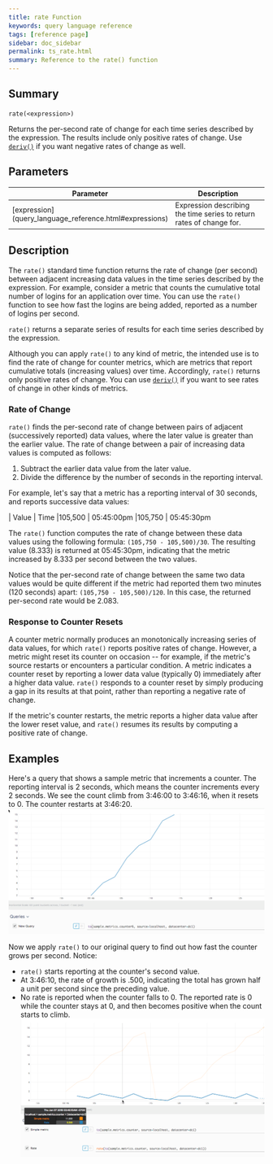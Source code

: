 ```yaml
---
title: rate Function
keywords: query language reference
tags: [reference page]
sidebar: doc_sidebar
permalink: ts_rate.html
summary: Reference to the rate() function
---
```

## Summary
```
rate(<expression>)
```
Returns the per-second rate of change for each time series described by the expression. The results include only positive rates of change. Use [`deriv()`](ts_deriv.html) if you want negative rates of change as well.

## Parameters
<table>
<tbody>
<thead>
<tr><th width="20%">Parameter</th><th width="80%">Description</th></tr>
</thead>
<tr>
<td markdown="span"> [expression](query_language_reference.html#expressions)</td>
<td>Expression describing the time series to return rates of change for. </td></tr>
</tbody>
</table>


## Description

The `rate()` standard time function returns the rate of change (per second) between adjacent increasing data values in the time series described by the expression. 
For example, consider a metric that counts the cumulative total number of logins for an application over time. You can use the `rate()` function to see how fast the logins are being added, reported as a number of logins per second. 

`rate()` returns a separate series of results for each time series described by the expression.

Although you can apply `rate()` to any kind of metric, the intended use is to find the rate of change for counter metrics, which are metrics that report cumulative totals (increasing values) over time. Accordingly, `rate()` returns only positive rates of change. 
You can use [`deriv()`](ts_deriv.html) if you want to see rates of change in other kinds of metrics.

### Rate of Change

`rate()` finds the per-second rate of change between pairs of adjacent (successively reported) data values, where the later value is greater than the earlier value.
The rate of change between a pair of increasing data values is computed as follows: 
1. Subtract the earlier data value from the later value.
2. Divide the difference by the number of seconds in the reporting interval.

For example, let's say that a metric has a reporting interval of 30 seconds, and reports successive data values: 

| Value | Time
|105,500 | 05:45:00pm 
|105,750 | 05:45:30pm

The `rate()` function computes the rate of change between these data values using the following formula: `(105,750 - 105,500)/30`. The resulting value (8.333) is returned at 05:45:30pm, indicating that the metric increased by 8.333 per second between the two values.

Notice that the per-second rate of change between the same two data values would be quite different if the metric had reported them two minutes (120 seconds) apart: `(105,750 - 105,500)/120`.  In this case, the returned per-second rate would be 2.083.


### Response to Counter Resets

A counter metric normally produces an monotonically increasing series of data values, for which `rate()` reports positive rates of change. However, a metric might reset its counter on occasion -- for example, if the metric's source restarts or encounters a particular condition. A metric indicates a counter reset by reporting a lower data value (typically 0) immediately after a higher data value. `rate()` responds to a counter reset by simply producing a gap in its results at that point, rather than reporting a negative rate of change. 

If the metric's counter restarts, the metric reports a higher data value after the lower reset value, and `rate()` resumes its results by computing a positive rate of change.


## Examples

Here's a query that shows a sample metric that increments a counter. The reporting interval is 2 seconds, which means the counter increments every 2 seconds. We see the count climb from 3:46:00 to 3:46:16, when it resets to 0. The counter restarts at 3:46:20.
![rate before](images/ts_rate_before.png)

Now we apply `rate()` to our original query to find out how fast the counter grows per second. Notice: 
* `rate()`  starts reporting at the counter's second value. 
* At 3:46:10, the rate of growth is .500, indicating the total has grown half a unit per second since the preceding value.
* No rate is reported when the counter falls to 0. The reported rate is 0 while the counter stays at 0, and then becomes positive when the count starts to climb. 
![rate after](images/ts_rate_after.png)
